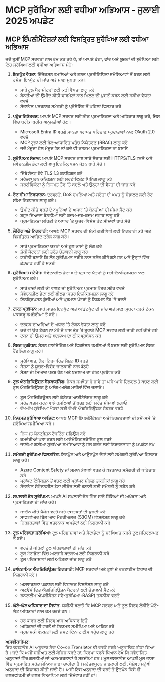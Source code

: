 <!--
CO_OP_TRANSLATOR_METADATA:
{
  "original_hash": "c3f4ea5732d64bf965e8aa2907759709",
  "translation_date": "2025-07-17T01:56:57+00:00",
  "source_file": "02-Security/mcp-security-best-practices-2025.md",
  "language_code": "pa"
}
-->
# MCP ਸੁਰੱਖਿਆ ਲਈ ਵਧੀਆ ਅਭਿਆਸ - ਜੁਲਾਈ 2025 ਅਪਡੇਟ

## MCP ਇੰਪਲੀਮੈਂਟੇਸ਼ਨਾਂ ਲਈ ਵਿਸਤ੍ਰਿਤ ਸੁਰੱਖਿਆ ਲਈ ਵਧੀਆ ਅਭਿਆਸ

ਜਦੋਂ ਤੁਸੀਂ MCP ਸਰਵਰਾਂ ਨਾਲ ਕੰਮ ਕਰ ਰਹੇ ਹੋ, ਤਾਂ ਆਪਣੇ ਡੇਟਾ, ਢਾਂਚੇ ਅਤੇ ਯੂਜ਼ਰਾਂ ਦੀ ਸੁਰੱਖਿਆ ਲਈ ਇਹ ਸੁਰੱਖਿਆ ਲਈ ਵਧੀਆ ਅਭਿਆਸ ਮੰਨੋ:

1. **ਇਨਪੁੱਟ ਵੈਧਤਾ**: ਇੰਜੈਕਸ਼ਨ ਹਮਲਿਆਂ ਅਤੇ ਗਲਤ ਪ੍ਰਤੀਨਿਧਿਤਾ ਸਮੱਸਿਆਵਾਂ ਤੋਂ ਬਚਣ ਲਈ ਹਮੇਸ਼ਾ ਇਨਪੁੱਟ ਦੀ ਜਾਂਚ ਅਤੇ ਸਾਫ਼-ਸੁਥਰਾ ਕਰੋ।
   - ਸਾਰੇ ਟੂਲ ਪੈਰਾਮੀਟਰਾਂ ਲਈ ਕੜੀ ਵੈਧਤਾ ਲਾਗੂ ਕਰੋ
   - ਬੇਨਤੀਆਂ ਦੀ ਉਮੀਦ ਕੀਤੀ ਫਾਰਮੈਟਾਂ ਨਾਲ ਮਿਲਣ ਦੀ ਪੁਸ਼ਟੀ ਕਰਨ ਲਈ ਸਕੀਮਾ ਵੈਧਤਾ ਵਰਤੋ
   - ਸੰਭਾਵਿਤ ਖ਼ਤਰਨਾਕ ਸਮੱਗਰੀ ਨੂੰ ਪ੍ਰੋਸੈਸਿੰਗ ਤੋਂ ਪਹਿਲਾਂ ਫਿਲਟਰ ਕਰੋ

2. **ਪਹੁੰਚ ਨਿਯੰਤਰਣ**: ਆਪਣੇ MCP ਸਰਵਰ ਲਈ ਠੀਕ ਪ੍ਰਮਾਣਿਕਤਾ ਅਤੇ ਅਧਿਕਾਰ ਲਾਗੂ ਕਰੋ, ਜਿਸ ਵਿੱਚ ਬਰੀਕ-ਬਰੀਕ ਅਨੁਮਤੀਆਂ ਹੋਣ।
   - Microsoft Entra ID ਵਰਗੇ ਮਾਨਤਾ ਪ੍ਰਾਪਤ ਪਹਿਚਾਣ ਪ੍ਰਦਾਤਾਵਾਂ ਨਾਲ OAuth 2.0 ਵਰਤੋ
   - MCP ਟੂਲਾਂ ਲਈ ਰੋਲ-ਆਧਾਰਿਤ ਪਹੁੰਚ ਨਿਯੰਤਰਣ (RBAC) ਲਾਗੂ ਕਰੋ
   - ਜਦੋਂ ਮੌਜੂਦਾ ਹੱਲ ਮੌਜੂਦ ਹੋਣ ਤਾਂ ਕਦੇ ਵੀ ਕਸਟਮ ਪ੍ਰਮਾਣਿਕਤਾ ਨਾ ਬਣਾਓ

3. **ਸੁਰੱਖਿਅਤ ਸੰਚਾਰ**: ਆਪਣੇ MCP ਸਰਵਰ ਨਾਲ ਸਾਰੇ ਸੰਚਾਰ ਲਈ HTTPS/TLS ਵਰਤੋ ਅਤੇ ਸੰਵੇਦਨਸ਼ੀਲ ਡੇਟਾ ਲਈ ਵਾਧੂ ਇਨਕ੍ਰਿਪਸ਼ਨ ਜੋੜਨ ਬਾਰੇ ਸੋਚੋ।
   - ਜਿੱਥੇ ਸੰਭਵ ਹੋਵੇ TLS 1.3 ਕਨਫਿਗਰ ਕਰੋ
   - ਮਹੱਤਵਪੂਰਨ ਕਨੈਕਸ਼ਨਾਂ ਲਈ ਸਰਟੀਫਿਕੇਟ ਪਿਨਿੰਗ ਲਾਗੂ ਕਰੋ
   - ਸਰਟੀਫਿਕੇਟਾਂ ਨੂੰ ਨਿਯਮਤ ਤੌਰ 'ਤੇ ਬਦਲੋ ਅਤੇ ਉਨ੍ਹਾਂ ਦੀ ਵੈਧਤਾ ਦੀ ਜਾਂਚ ਕਰੋ

4. **ਰੇਟ ਸੀਮਾ ਨਿਰਧਾਰਨ**: ਦੁਰਵਰਤੋਂ, DoS ਹਮਲਿਆਂ ਅਤੇ ਸਰੋਤਾਂ ਦੀ ਖਪਤ ਨੂੰ ਸੰਭਾਲਣ ਲਈ ਰੇਟ ਸੀਮਾ ਨਿਰਧਾਰਨ ਲਾਗੂ ਕਰੋ।
   - ਉਮੀਦ ਕੀਤੇ ਵਰਤੋਂ ਦੇ ਨਮੂਨਿਆਂ ਦੇ ਅਧਾਰ 'ਤੇ ਬੇਨਤੀਆਂ ਦੀ ਸੀਮਾ ਸੈੱਟ ਕਰੋ
   - ਬਹੁਤ ਜ਼ਿਆਦਾ ਬੇਨਤੀਆਂ ਲਈ ਕਦਮ-ਦਰ-ਕਦਮ ਜਵਾਬ ਲਾਗੂ ਕਰੋ
   - ਪ੍ਰਮਾਣਿਕਤਾ ਸਥਿਤੀ ਦੇ ਅਧਾਰ 'ਤੇ ਯੂਜ਼ਰ-ਵਿਸ਼ੇਸ਼ ਰੇਟ ਸੀਮਾਵਾਂ ਬਾਰੇ ਸੋਚੋ

5. **ਲੌਗਿੰਗ ਅਤੇ ਨਿਗਰਾਨੀ**: ਆਪਣੇ MCP ਸਰਵਰ ਦੀ ਸ਼ੱਕੀ ਗਤੀਵਿਧੀ ਲਈ ਨਿਗਰਾਨੀ ਕਰੋ ਅਤੇ ਵਿਸਤ੍ਰਿਤ ਆਡਿਟ ਟ੍ਰੇਲ ਲਾਗੂ ਕਰੋ।
   - ਸਾਰੇ ਪ੍ਰਮਾਣਿਕਤਾ ਯਤਨਾਂ ਅਤੇ ਟੂਲ ਕਾਲਾਂ ਨੂੰ ਲੌਗ ਕਰੋ
   - ਸ਼ੱਕੀ ਪੈਟਰਨਾਂ ਲਈ ਤੁਰੰਤ ਚੇਤਾਵਨੀ ਲਾਗੂ ਕਰੋ
   - ਯਕੀਨੀ ਬਣਾਓ ਕਿ ਲੌਗ ਸੁਰੱਖਿਅਤ ਤਰੀਕੇ ਨਾਲ ਸਟੋਰ ਕੀਤੇ ਗਏ ਹਨ ਅਤੇ ਉਨ੍ਹਾਂ ਵਿੱਚ ਛੇੜਛਾੜ ਨਹੀਂ ਹੋ ਸਕਦੀ

6. **ਸੁਰੱਖਿਅਤ ਸਟੋਰੇਜ**: ਸੰਵੇਦਨਸ਼ੀਲ ਡੇਟਾ ਅਤੇ ਪ੍ਰਮਾਣ ਪੱਤਰਾਂ ਨੂੰ ਸਹੀ ਇਨਕ੍ਰਿਪਸ਼ਨ ਨਾਲ ਸੁਰੱਖਿਅਤ ਕਰੋ।
   - ਸਾਰੇ ਰਾਜ਼ਾਂ ਲਈ ਕੀ ਵਾਲਟ ਜਾਂ ਸੁਰੱਖਿਅਤ ਪ੍ਰਮਾਣ ਪੱਤਰ ਸਟੋਰ ਵਰਤੋ
   - ਸੰਵੇਦਨਸ਼ੀਲ ਡੇਟਾ ਲਈ ਫੀਲਡ-ਸਤਰ ਇਨਕ੍ਰਿਪਸ਼ਨ ਲਾਗੂ ਕਰੋ
   - ਇਨਕ੍ਰਿਪਸ਼ਨ ਕੁੰਜੀਆਂ ਅਤੇ ਪ੍ਰਮਾਣ ਪੱਤਰਾਂ ਨੂੰ ਨਿਯਮਤ ਤੌਰ 'ਤੇ ਬਦਲੋ

7. **ਟੋਕਨ ਪ੍ਰਬੰਧਨ**: ਸਾਰੇ ਮਾਡਲ ਇਨਪੁੱਟ ਅਤੇ ਆਉਟਪੁੱਟ ਦੀ ਜਾਂਚ ਅਤੇ ਸਾਫ਼-ਸੁਥਰਾ ਕਰਕੇ ਟੋਕਨ ਪਾਸਥਰੂ ਕਮਜ਼ੋਰੀਆਂ ਤੋਂ ਬਚੋ।
   - ਦਰਸ਼ਕ ਦਾਅਵਿਆਂ ਦੇ ਅਧਾਰ 'ਤੇ ਟੋਕਨ ਵੈਧਤਾ ਲਾਗੂ ਕਰੋ
   - ਕਦੇ ਵੀ ਉਹ ਟੋਕਨ ਨਾ ਮੰਨੋ ਜੋ ਖਾਸ ਤੌਰ 'ਤੇ ਤੁਹਾਡੇ MCP ਸਰਵਰ ਲਈ ਜਾਰੀ ਨਹੀਂ ਕੀਤੇ ਗਏ
   - ਟੋਕਨ ਦੀ ਉਮਰ ਅਤੇ ਬਦਲਾਅ ਦਾ ਠੀਕ ਪ੍ਰਬੰਧਨ ਕਰੋ

8. **ਸੈਸ਼ਨ ਪ੍ਰਬੰਧਨ**: ਸੈਸ਼ਨ ਹਾਈਜੈਕਿੰਗ ਅਤੇ ਫਿਕਸੇਸ਼ਨ ਹਮਲਿਆਂ ਤੋਂ ਬਚਣ ਲਈ ਸੁਰੱਖਿਅਤ ਸੈਸ਼ਨ ਹੈਂਡਲਿੰਗ ਲਾਗੂ ਕਰੋ।
   - ਸੁਰੱਖਿਅਤ, ਗੈਰ-ਨਿਰਧਾਰਿਤ ਸੈਸ਼ਨ ID ਵਰਤੋ
   - ਸੈਸ਼ਨਾਂ ਨੂੰ ਯੂਜ਼ਰ-ਵਿਸ਼ੇਸ਼ ਜਾਣਕਾਰੀ ਨਾਲ ਬੰਨ੍ਹੋ
   - ਸੈਸ਼ਨ ਦੀ ਮਿਆਦ ਖਤਮ ਹੋਣ ਅਤੇ ਬਦਲਾਅ ਦਾ ਠੀਕ ਪ੍ਰਬੰਧਨ ਕਰੋ

9. **ਟੂਲ ਐਗਜ਼ਿਕਿਊਸ਼ਨ ਸੈਂਡਬਾਕਸਿੰਗ**: ਜੇਕਰ ਸਮਝੌਤਾ ਹੋ ਜਾਵੇ ਤਾਂ ਪਾਸੇ-ਪਾਸੇ ਹਿਲਚਲ ਤੋਂ ਬਚਣ ਲਈ ਟੂਲ ਐਗਜ਼ਿਕਿਊਸ਼ਨ ਨੂੰ ਅਲੱਗ-ਅਲੱਗ ਮਾਹੌਲਾਂ ਵਿੱਚ ਚਲਾਓ।
   - ਟੂਲ ਐਗਜ਼ਿਕਿਊਸ਼ਨ ਲਈ ਕੰਟੇਨਰ ਆਈਸੋਲੇਸ਼ਨ ਲਾਗੂ ਕਰੋ
   - ਸਰੋਤ ਖ਼ਤਮ ਕਰਨ ਵਾਲੇ ਹਮਲਿਆਂ ਤੋਂ ਬਚਣ ਲਈ ਸਰੋਤ ਸੀਮਾਵਾਂ ਲਗਾਓ
   - ਵੱਖ-ਵੱਖ ਸੁਰੱਖਿਆ ਖੇਤਰਾਂ ਲਈ ਵੱਖਰੇ ਐਗਜ਼ਿਕਿਊਸ਼ਨ ਸੰਦਰਭ ਵਰਤੋ

10. **ਨਿਯਮਤ ਸੁਰੱਖਿਆ ਆਡਿਟ**: ਆਪਣੇ MCP ਇੰਪਲੀਮੈਂਟੇਸ਼ਨਾਂ ਅਤੇ ਨਿਰਭਰਤਾਵਾਂ ਦੀ ਸਮੇਂ-ਸਮੇਂ 'ਤੇ ਸੁਰੱਖਿਆ ਸਮੀਖਿਆ ਕਰੋ।
    - ਨਿਯਮਤ ਪੈਨਟ੍ਰੇਸ਼ਨ ਟੈਸਟਿੰਗ ਸ਼ਡਿਊਲ ਕਰੋ
    - ਕਮਜ਼ੋਰੀਆਂ ਪਤਾ ਕਰਨ ਲਈ ਆਟੋਮੇਟਿਕ ਸਕੈਨਿੰਗ ਟੂਲ ਵਰਤੋ
    - ਜਾਣੀਆਂ ਗਈਆਂ ਸੁਰੱਖਿਆ ਸਮੱਸਿਆਵਾਂ ਨੂੰ ਹੱਲ ਕਰਨ ਲਈ ਨਿਰਭਰਤਾਵਾਂ ਨੂੰ ਅਪਡੇਟ ਰੱਖੋ

11. **ਸਮੱਗਰੀ ਸੁਰੱਖਿਆ ਫਿਲਟਰਿੰਗ**: ਇਨਪੁੱਟ ਅਤੇ ਆਉਟਪੁੱਟ ਦੋਹਾਂ ਲਈ ਸਮੱਗਰੀ ਸੁਰੱਖਿਆ ਫਿਲਟਰ ਲਾਗੂ ਕਰੋ।
    - Azure Content Safety ਜਾਂ ਸਮਾਨ ਸੇਵਾਵਾਂ ਵਰਤ ਕੇ ਖ਼ਤਰਨਾਕ ਸਮੱਗਰੀ ਦੀ ਪਹਿਚਾਣ ਕਰੋ
    - ਪ੍ਰਾਂਪਟ ਇੰਜੈਕਸ਼ਨ ਤੋਂ ਬਚਣ ਲਈ ਪ੍ਰਾਂਪਟ ਸ਼ੀਲਡ ਤਕਨੀਕਾਂ ਲਾਗੂ ਕਰੋ
    - ਸੰਭਾਵਿਤ ਸੰਵੇਦਨਸ਼ੀਲ ਡੇਟਾ ਲੀਕੇਜ ਲਈ ਬਣਾਈ ਗਈ ਸਮੱਗਰੀ ਨੂੰ ਸਕੈਨ ਕਰੋ

12. **ਸਪਲਾਈ ਚੇਨ ਸੁਰੱਖਿਆ**: ਆਪਣੇ AI ਸਪਲਾਈ ਚੇਨ ਵਿੱਚ ਸਾਰੇ ਹਿੱਸਿਆਂ ਦੀ ਅਖੰਡਤਾ ਅਤੇ ਪ੍ਰਮਾਣਿਕਤਾ ਦੀ ਜਾਂਚ ਕਰੋ।
    - ਸਾਈਨ ਕੀਤੇ ਪੈਕੇਜ ਵਰਤੋ ਅਤੇ ਦਸਤਖ਼ਤਾਂ ਦੀ ਪੁਸ਼ਟੀ ਕਰੋ
    - ਸਾਫਟਵੇਅਰ ਬਿੱਲ ਆਫ ਮੈਟਰੀਅਲਜ਼ (SBOM) ਵਿਸ਼ਲੇਸ਼ਣ ਲਾਗੂ ਕਰੋ
    - ਨਿਰਭਰਤਾਵਾਂ ਵਿੱਚ ਖ਼ਤਰਨਾਕ ਅਪਡੇਟਾਂ ਲਈ ਨਿਗਰਾਨੀ ਕਰੋ

13. **ਟੂਲ ਪਰਿਭਾਸ਼ਾ ਸੁਰੱਖਿਆ**: ਟੂਲ ਪਰਿਭਾਸ਼ਾਵਾਂ ਅਤੇ ਮੈਟਾਡੇਟਾ ਨੂੰ ਸੁਰੱਖਿਅਤ ਕਰਕੇ ਟੂਲ ਜਹਿਰਲਾਪਣ ਤੋਂ ਬਚੋ।
    - ਵਰਤੋਂ ਤੋਂ ਪਹਿਲਾਂ ਟੂਲ ਪਰਿਭਾਸ਼ਾਵਾਂ ਦੀ ਜਾਂਚ ਕਰੋ
    - ਟੂਲ ਮੈਟਾਡੇਟਾ ਵਿੱਚ ਅਣਚਾਹੇ ਬਦਲਾਅ ਲਈ ਨਿਗਰਾਨੀ ਕਰੋ
    - ਟੂਲ ਪਰਿਭਾਸ਼ਾਵਾਂ ਲਈ ਅਖੰਡਤਾ ਜਾਂਚ ਲਾਗੂ ਕਰੋ

14. **ਡਾਇਨਾਮਿਕ ਐਗਜ਼ਿਕਿਊਸ਼ਨ ਨਿਗਰਾਨੀ**: MCP ਸਰਵਰਾਂ ਅਤੇ ਟੂਲਾਂ ਦੇ ਰਨਟਾਈਮ ਵਿਹਾਰ ਦੀ ਨਿਗਰਾਨੀ ਕਰੋ।
    - ਅਸਧਾਰਣਤਾ ਪਛਾਣਨ ਲਈ ਵਿਹਾਰਕ ਵਿਸ਼ਲੇਸ਼ਣ ਲਾਗੂ ਕਰੋ
    - ਅਣਉਮੀਦਿਤ ਐਗਜ਼ਿਕਿਊਸ਼ਨ ਪੈਟਰਨਾਂ ਲਈ ਚੇਤਾਵਨੀ ਸੈੱਟ ਕਰੋ
    - ਰਨਟਾਈਮ ਐਪਲੀਕੇਸ਼ਨ ਸਵੈ-ਸੁਰੱਖਿਆ (RASP) ਤਕਨੀਕਾਂ ਵਰਤੋ

15. **ਘੱਟੋ-ਘੱਟ ਅਧਿਕਾਰ ਦਾ ਸਿਧਾਂਤ**: ਯਕੀਨੀ ਬਣਾਓ ਕਿ MCP ਸਰਵਰ ਅਤੇ ਟੂਲ ਸਿਰਫ਼ ਲੋੜੀਂਦੇ ਘੱਟੋ-ਘੱਟ ਅਧਿਕਾਰਾਂ ਨਾਲ ਕੰਮ ਕਰਦੇ ਹਨ।
    - ਹਰ ਕਾਰਜ ਲਈ ਸਿਰਫ਼ ਖਾਸ ਅਧਿਕਾਰ ਦਿਓ
    - ਅਧਿਕਾਰਾਂ ਦੀ ਵਰਤੋਂ ਦੀ ਨਿਯਮਤ ਸਮੀਖਿਆ ਅਤੇ ਆਡਿਟ ਕਰੋ
    - ਪ੍ਰਸ਼ਾਸਕੀ ਫੰਕਸ਼ਨਾਂ ਲਈ ਜਸਟ-ਇਨ-ਟਾਈਮ ਪਹੁੰਚ ਲਾਗੂ ਕਰੋ

**ਅਸਵੀਕਾਰੋਪਣ**:  
ਇਹ ਦਸਤਾਵੇਜ਼ AI ਅਨੁਵਾਦ ਸੇਵਾ [Co-op Translator](https://github.com/Azure/co-op-translator) ਦੀ ਵਰਤੋਂ ਕਰਕੇ ਅਨੁਵਾਦਿਤ ਕੀਤਾ ਗਿਆ ਹੈ। ਜਦੋਂ ਕਿ ਅਸੀਂ ਸਹੀਅਤ ਲਈ ਕੋਸ਼ਿਸ਼ ਕਰਦੇ ਹਾਂ, ਕਿਰਪਾ ਕਰਕੇ ਧਿਆਨ ਰੱਖੋ ਕਿ ਸਵੈਚਾਲਿਤ ਅਨੁਵਾਦਾਂ ਵਿੱਚ ਗਲਤੀਆਂ ਜਾਂ ਅਸਮਰਥਤਾਵਾਂ ਹੋ ਸਕਦੀਆਂ ਹਨ। ਮੂਲ ਦਸਤਾਵੇਜ਼ ਆਪਣੀ ਮੂਲ ਭਾਸ਼ਾ ਵਿੱਚ ਪ੍ਰਮਾਣਿਕ ਸਰੋਤ ਮੰਨਿਆ ਜਾਣਾ ਚਾਹੀਦਾ ਹੈ। ਮਹੱਤਵਪੂਰਨ ਜਾਣਕਾਰੀ ਲਈ, ਪੇਸ਼ੇਵਰ ਮਨੁੱਖੀ ਅਨੁਵਾਦ ਦੀ ਸਿਫਾਰਸ਼ ਕੀਤੀ ਜਾਂਦੀ ਹੈ। ਅਸੀਂ ਇਸ ਅਨੁਵਾਦ ਦੀ ਵਰਤੋਂ ਤੋਂ ਉਤਪੰਨ ਕਿਸੇ ਵੀ ਗਲਤਫਹਿਮੀ ਜਾਂ ਗਲਤ ਵਿਆਖਿਆ ਲਈ ਜ਼ਿੰਮੇਵਾਰ ਨਹੀਂ ਹਾਂ।